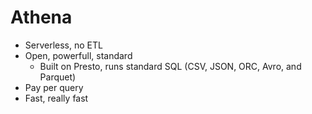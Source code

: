 # Athena

- Serverless, no ETL
- Open, powerfull, standard
  - Built on Presto, runs standard SQL
    (CSV, JSON, ORC, Avro, and Parquet)
- Pay per query  
- Fast, really fast